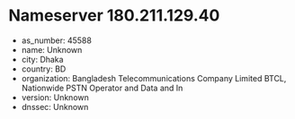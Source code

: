 # Nameserver 180.211.129.40

* as_number: 45588
* name: Unknown
* city: Dhaka
* country: BD
* organization: Bangladesh Telecommunications Company Limited BTCL, Nationwide PSTN Operator and Data and In
* version: Unknown
* dnssec: Unknown
